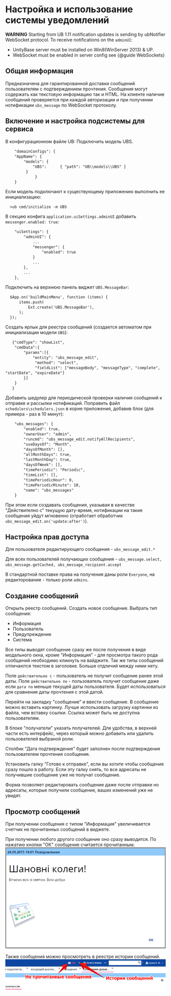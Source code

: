 ﻿# Настройка и использование системы уведомлений

  **WARNING** Starting from UB 1.11 notification updates is sending by ubNotifier WebSocket protocol.
  To receive notifications on the `adminUI`:

   - UnityBase server must be installed on Win8(WinServer 2013) & UP.
   - WebSocket must be enabled in server config see {@guide WebSockets}

## Общая информация
Предназначена для гарантированной доставки сообщений пользователям с подтверждением прочтения.
Сообщения могут содержать как текстовую информацию так и HTML.
На клиенте наличие сообщений проверяется при каждой авторизации и при получении нотификации `ubs_message` по WebSocket протоколу.


## Включение и настройка подсистемы для сервиса
В конфигурационном файле UB:
Подключить модель UBS.

      	"domainConfigs": {
		"AppName": {
			"models": {
				"UBS": 		{ "path": "UB\\models\\UBS" }
			 }
            	 }
        }       

Если модель подключают к существующему приложению выполнить ее инициализацию:

      >ub cmd/initialize -m UBS

В секцию конфига `application.uiSettings.adminUI` добавить `messenger.enabled: true`:

        "uiSettings": {
            "adminUI": {
                ...
                "messenger": {
                    "enabled": true
                }
                ...
            },
            ...
        },

Подключить на верхнюю панель виджет `UBS.MessageBar`:

      $App.on('buildMainMenu', function (items) {
          items.push(
              Ext.create('UBS.MessageBar'),
          );
      });
 
Создать ярлык для реестра сообщений (создается автоматом при инициализации модели `UBS`):

       {"cmdType": "showList",
        "cmdData":{ 
            "params":[{ 
                "entity": "ubs_message_edit", 
                 "method": "select", 
                 "fieldList": ["messageBody", "messageType", "complete", "startDate", "expireDate"]         
            }]
        }
       }

Добавить шедулер для периодической проверки наличия сообщений к отправке и рассылки нотификаций.
Поправить файл `schedulers\schedulers.json` в корне приложения, добавив блок (для примера - раз в 10 минут):

        "ubs_messages": {
            "enabled": true,
            "ownerUser": "admin",
            "runcmd": "ubs_message_edit.notifyAllRecipients",
            "useDaysOf": "Month",
            "daysOfMonth": [],
            "allMonthDays": true,
            "lastMonthDay": true,
            "daysOfWeek": [],
            "timePeriodic": "Periodic",
            "timeList": [],
            "timePeriodicHour": 0,
            "timePeriodicMinute": 10,
            "name": "ubs_messages"
        }

При этом если создавать сообщения, указывая в качестве "Действително с" текущую дату-время, нотификации на такие сообщения
уйдут мгновенно (отработает обработчик `ubs_message_edit.on('update:after')`).

## Настройка прав доступа

Для пользователя редактирующего сообщения - `ubs_message_edit.*`

Для всех пользователей получающих сообщения - `ubs_message.select, ubs_message.getCached, ubs_message_recipient.accept`

В стандартной поставке права на получения даны роли `Everyone`, на редакторование - только роли `admins`.

## Создание сообщений
Открыть реестр сообщений. Создать новое сообщение. Выбрать тип сообщения:

 - Информация 
 - Пользователь 
 - Предупреждение
 - Система 

Все типы выводят сообщение сразу же после получения в виде модального окна, 
кроме "Информация" - для просмотра такого рода сообщений необходимо кликнуть на вайджите.
Так же типы сообщений отличаются текстом в заголовке. Больше отдличий между ними нету.

Поле `действительно с` - пользователь не получит сообщение ранее этой даты.
Поле `действительно по` -  пользователь получит сообщение даже если `дата по` меньше текущей даты пользователя. 
Будет использоваться для сравнения даты прочтения с этой датой.

Перейти на закладку "сообщение" и ввести сообщение. В сообщение можно вставить картинку.
Лучше использовать загрузку картинки из файла, чем вставку ссылки. Ссылка может быть не доступна пользователям.

В блоке "получатели" указать получателей. Для удобства, в верхней части есть интерфейс, через который можно добавить или удалить пользователей выбраной роли.

Столбик "Дата подтверждения" будет заполнен после подтверждения пользователем прочтения сообщения.

Установить галку "Готово к отправке", если вы хотите чтобы сообщение сразу пошло в работу.
Если эту галку снять, то все адресаты не получившие сообщение уже не получат сообщение. 

Форма позволяет редактировать сообщение даже после отправки но адресаты, которые получили сообщение, ваших изменений уже не увидят.

## Просмотр сообщений

При получении сообщения с типом "Информация" увеличивается счетчик не прочитанных сообщений в виджете.

При получении любого другого сообщение оно сразу выводится. По нажатию кнопки "ОК" сообщение считается прочитанным.
<img src="img/sysMessageSample.png">

Также сообщения можно просмотреть в реестре истории сообщений.
<img src="img/getMessageInfo.png">